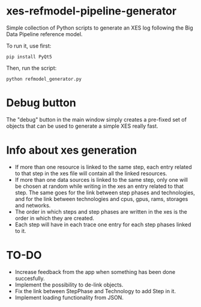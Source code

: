 # xes-refmodel-pipeline-generator
Simple collection of Python scripts to generate an XES log following the Big Data Pipeline reference model.

To run it, use first:
```
pip install PyQt5
```

Then, run the script:
```
python refmodel_generator.py
```

# Debug button

The "debug" button in the main window simply creates a pre-fixed set of objects that can be used to generate a simple XES really fast.

# Info about xes generation

- If more than one resource is linked to the same step, each entry related to that step in the xes file will contain all the linked resources.
- If more than one data sources is linked to the same step, only one will be chosen at random while writing in the xes an entry related to that step. The same goes for the link between step phases and technologies, and for the link between technologies and cpus, gpus, rams, storages and networks.
- The order in which steps and step phases are written in the xes is the order in which they are created.
- Each step will have in each trace one entry for each step phases linked to it.

# TO-DO

- Increase feedback from the app when something has been done succesfully.
- Implement the possibility to de-link objects.
- Fix the link between StepPhase and Technology to add Step in it.
- Implement loading functionality from JSON.